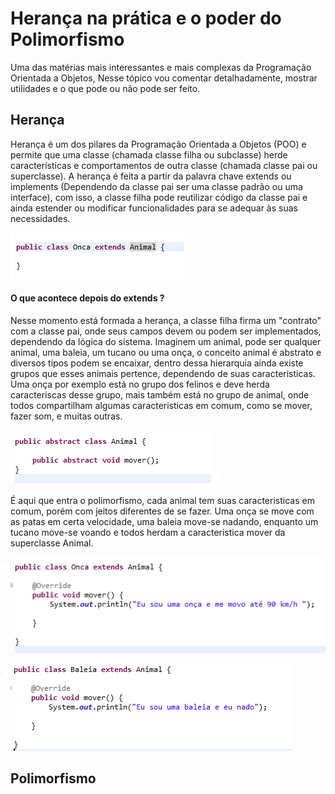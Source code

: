 # Herança na prática e o poder do Polimorfismo

Uma das matérias mais interessantes e mais complexas da Programação Orientada a Objetos, Nesse tópico vou comentar detalhadamente, mostrar utilidades e o que pode ou não pode ser feito.

## Herança

Herança é um dos pilares da Programação Orientada a Objetos (POO) e permite que uma classe (chamada classe filha ou subclasse) herde características e comportamentos de outra classe (chamada classe pai ou superclasse). A herança é feita a partir da palavra chave extends ou implements (Dependendo da classe pai ser uma classe padrão ou uma interface), com isso, a classe filha pode reutilizar código da classe pai e ainda estender ou modificar funcionalidades para se adequar às suas necessidades. 

![imagem local](imagem_readme/extendss.png)

#### O que acontece depois do extends ?

Nesse momento está formada a herança, a classe filha firma um "contrato" com a classe pai, onde seus campos devem ou podem ser implementados, dependendo da lógica do sistema. Imaginem um animal, pode ser qualquer animal, uma baleia, um tucano ou uma onça, o conceito animal é abstrato e diversos tipos podem se encaixar, dentro dessa hierarquia ainda existe grupos que esses animais pertence, dependendo de suas caracteristicas. Uma onça por exemplo está no grupo dos felinos e deve herda caracteriscas desse grupo, mais também está no grupo de animal, onde todos compartilham algumas caracteristicas em comum, como se mover, fazer som, e muitas outras.

![imagem local](imagem_readme/classe_animal.png)

É aqui que entra o polimorfismo, cada animal tem suas caracteristicas em comum, porém com jeitos diferentes de se fazer. Uma onça se move com as patas em certa velocidade, uma baleia move-se nadando, enquanto um tucano move-se voando e todos herdam a caracteristica mover da superclasse Animal. 

![imagem local](imagem_readme/onca_extends_animal.png)

![imagem local](imagem_readme/baleia_extends_animal.png)

## Polimorfismo
